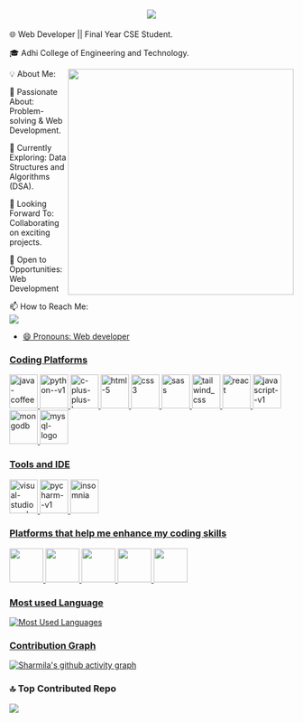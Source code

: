 <h1 align="center">
    <img src="https://readme-typing-svg.herokuapp.com/?font=Pacifico&size=50&center=true&vCenter=true&width=500&height=70&duration=4000&lines=Hi+There!+👋;+I'm+Sharmila!;&color=FF0000" />
</h1>



🌐 Web Developer || Final Year CSE Student.

🎓 Adhi College of Engineering and Technology.

<img align='right' width='400' heigth='190' src='https://media3.giphy.com/media/v1.Y2lkPTc5MGI3NjExeHE2MjZua2FhZ3F1NDR5ajJyY3Y4ZDg4bGd6ZDl6dzhscXdlMXdicyZlcD12MV9pbnRlcm5hbF9naWZfYnlfaWQmY3Q9Zw/3NE7JhJgZBHlMfmNEa/giphy.webp'>

💡 About Me:


🚀 Passionate About: Problem-solving & Web Development.

📖 Currently Exploring: Data Structures and Algorithms (DSA).

🎯 Looking Forward To: Collaborating on exciting projects.




   🌱 Open to Opportunities: Web Development
   
   📫 How to Reach Me:  
   <a href='www.linkedin.com/in/sharmila-elumalai-62297127b'>
  <img src='https://img.shields.io/badge/LinkedIn-0077B5?style=for-the-badge&logo=linkedin&logoColor=white'>

  
- 😄 Pronouns: Web developer



### Coding Platforms

<p align="left">
  <img width="50" height="60" src="https://img.icons8.com/color/48/java-coffee-cup-logo--v1.png" alt="java-coffee-cup-logo--v1"/>
  <img width="50" height="60" src="https://img.icons8.com/color/48/python--v1.png" alt="python--v1"/>
  <img width="50" height="60" src="https://img.icons8.com/fluency/48/c-plus-plus-logo.png" alt="c-plus-plus-logo"/>
  <img width="50" height="60" src="https://img.icons8.com/fluency/50/html-5.png" alt="html-5"/>
  <img width="50" height="60" src="https://img.icons8.com/color/50/css3.png" alt="css3"/>
  <img width="50" height="60" src="https://seeklogo.com/images/S/sass-logo-E41E7734A8-seeklogo.com.png" alt="sass"/>
  <img width="50" height="60" src="https://img.icons8.com/color/50/tailwind_css.png" alt="tailwind_css"/>
  <img width="50" height="60" src="https://seeklogo.com/images/R/react-logo-7B3CE81517-seeklogo.com.png" alt="react"/>
  <img width="50" height="60" src="https://img.icons8.com/color/50/javascript--v1.png" alt="javascript--v1"/>
  <img width="50" height="60" src="https://seeklogo.com/images/M/mongodb-logo-D13D67C930-seeklogo.com.png" alt="mongodb"/>
  <img width="50" height="60" src="https://img.icons8.com/fluency/50/mysql-logo.png" alt="mysql-logo"/>
</p>

### Tools and IDE

<p align="left">
  <img width="50" height="60" src="https://img.icons8.com/fluency/50/visual-studio-code-2019.png" alt="visual-studio-code-2019"/>
  <img width="50" height="60" src="https://img.icons8.com/color/50/pycharm--v1.png" alt="pycharm--v1"/>
  <img width="50" height="60" src="https://seeklogo.com/images/I/insomnia-logo-A35E09EB19-seeklogo.com.png" alt="insomnia"/>
</p>

### Platforms that help me enhance my coding skills

<p align="left">
  <img width="60" height="60" src="https://img.icons8.com/?size=512&id=O4SEeX66BY8o&format=png"/> 
  <img width="60" height="60" src="https://cdn.iconscout.com/icon/free/png-256/free-leetcode-logo-icon-download-in-svg-png-gif-file-formats--technology-social-media-vol-4-pack-logos-icons-2944960.png?f=webp"/> 
  <img width="60" height="60" src="https://media.geeksforgeeks.org/gfg-gg-logo.svg"/> 
  <img width="60" height="60" src="https://dmmy6mpbxgeck.cloudfront.net/68b82ab2-3e36-4428-aa21-6e5e2cd407c5/widget/8f96fa5f-3a91-4de7-8881-c62376b37acf"/>
  <img width="60" height="60" src="https://upload.wikimedia.org/wikipedia/commons/thumb/4/40/HackerRank_Icon-1000px.png/600px-HackerRank_Icon-1000px.png"/>  
</p> 


### Most used Language

![Most Used Languages](https://github-readme-stats.vercel.app/api/top-langs/?username=Sharmila200444&layout=compact&theme=dark)



### Contribution Graph

[![Sharmila's github activity graph](https://github-readme-activity-graph.vercel.app/graph?username=Sharmila200444&theme=dracula)](https://github.com/Sharmila200444/github-readme-activity-graph)


### 🔝 Top Contributed Repo
![](https://github-contributor-stats.vercel.app/api?username=Sharmila200444&limit=5&theme=dark&combine_all_yearly_contributions=true)

